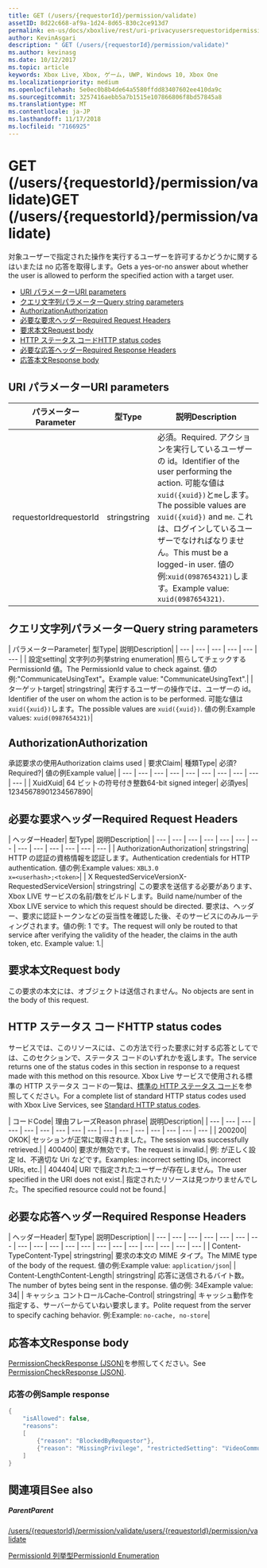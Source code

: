 ```yaml
---
title: GET (/users/{requestorId}/permission/validate)
assetID: 8d22c668-af9a-1d24-8d65-830c2ce913d7
permalink: en-us/docs/xboxlive/rest/uri-privacyusersrequestoridpermissionvalidateget.html
author: KevinAsgari
description: " GET (/users/{requestorId}/permission/validate)"
ms.author: kevinasg
ms.date: 10/12/2017
ms.topic: article
keywords: Xbox Live, Xbox, ゲーム, UWP, Windows 10, Xbox One
ms.localizationpriority: medium
ms.openlocfilehash: 5e0ec0b8b4de64a5580ffdd83407602ee410da9c
ms.sourcegitcommit: 3257416aebb5a7b1515e107866806f8bd57845a8
ms.translationtype: MT
ms.contentlocale: ja-JP
ms.lasthandoff: 11/17/2018
ms.locfileid: "7166925"
---
```

# <a name="get-usersrequestoridpermissionvalidate"></a><span data-ttu-id="878f5-104">GET (/users/{requestorId}/permission/validate)</span><span class="sxs-lookup"><span data-stu-id="878f5-104">GET (/users/{requestorId}/permission/validate)</span></span>
<span data-ttu-id="878f5-105">対象ユーザーで指定された操作を実行するユーザーを許可するかどうかに関するはいまたは no 応答を取得します。</span><span class="sxs-lookup"><span data-stu-id="878f5-105">Gets a yes-or-no answer about whether the user is allowed to perform the specified action with a target user.</span></span>

  * [<span data-ttu-id="878f5-106">URI パラメーター</span><span class="sxs-lookup"><span data-stu-id="878f5-106">URI parameters</span></span>](#ID4EQ)
  * [<span data-ttu-id="878f5-107">クエリ文字列パラメーター</span><span class="sxs-lookup"><span data-stu-id="878f5-107">Query string parameters</span></span>](#ID4E2)
  * [<span data-ttu-id="878f5-108">Authorization</span><span class="sxs-lookup"><span data-stu-id="878f5-108">Authorization</span></span>](#ID4EDC)
  * [<span data-ttu-id="878f5-109">必要な要求ヘッダー</span><span class="sxs-lookup"><span data-stu-id="878f5-109">Required Request Headers</span></span>](#ID4EID)
  * [<span data-ttu-id="878f5-110">要求本文</span><span class="sxs-lookup"><span data-stu-id="878f5-110">Request body</span></span>](#ID4ETE)
  * [<span data-ttu-id="878f5-111">HTTP ステータス コード</span><span class="sxs-lookup"><span data-stu-id="878f5-111">HTTP status codes</span></span>](#ID4E5E)
  * [<span data-ttu-id="878f5-112">必要な応答ヘッダー</span><span class="sxs-lookup"><span data-stu-id="878f5-112">Required Response Headers</span></span>](#ID4ETG)
  * [<span data-ttu-id="878f5-113">応答本文</span><span class="sxs-lookup"><span data-stu-id="878f5-113">Response body</span></span>](#ID4EKAAC)

<a id="ID4EQ"></a>


## <a name="uri-parameters"></a><span data-ttu-id="878f5-114">URI パラメーター</span><span class="sxs-lookup"><span data-stu-id="878f5-114">URI parameters</span></span>

| <span data-ttu-id="878f5-115">パラメーター</span><span class="sxs-lookup"><span data-stu-id="878f5-115">Parameter</span></span>| <span data-ttu-id="878f5-116">型</span><span class="sxs-lookup"><span data-stu-id="878f5-116">Type</span></span>| <span data-ttu-id="878f5-117">説明</span><span class="sxs-lookup"><span data-stu-id="878f5-117">Description</span></span>|
| --- | --- | --- |
| <span data-ttu-id="878f5-118">requestorId</span><span class="sxs-lookup"><span data-stu-id="878f5-118">requestorId</span></span>| <span data-ttu-id="878f5-119">string</span><span class="sxs-lookup"><span data-stu-id="878f5-119">string</span></span>| <span data-ttu-id="878f5-120">必須。</span><span class="sxs-lookup"><span data-stu-id="878f5-120">Required.</span></span> <span data-ttu-id="878f5-121">アクションを実行しているユーザーの id。</span><span class="sxs-lookup"><span data-stu-id="878f5-121">Identifier of the user performing the action.</span></span> <span data-ttu-id="878f5-122">可能な値は<code>xuid({xuid})</code>と<code>me</code>します。</span><span class="sxs-lookup"><span data-stu-id="878f5-122">The possible values are <code>xuid({xuid})</code> and <code>me</code>.</span></span> <span data-ttu-id="878f5-123">これは、ログインしているユーザーでなければなりません。</span><span class="sxs-lookup"><span data-stu-id="878f5-123">This must be a logged-in user.</span></span> <span data-ttu-id="878f5-124">値の例:<code>xuid(0987654321)</code>します。</span><span class="sxs-lookup"><span data-stu-id="878f5-124">Example value: <code>xuid(0987654321)</code>.</span></span>|

<a id="ID4E2"></a>


## <a name="query-string-parameters"></a><span data-ttu-id="878f5-125">クエリ文字列パラメーター</span><span class="sxs-lookup"><span data-stu-id="878f5-125">Query string parameters</span></span>

| <span data-ttu-id="878f5-126">パラメーター</span><span class="sxs-lookup"><span data-stu-id="878f5-126">Parameter</span></span>| <span data-ttu-id="878f5-127">型</span><span class="sxs-lookup"><span data-stu-id="878f5-127">Type</span></span>| <span data-ttu-id="878f5-128">説明</span><span class="sxs-lookup"><span data-stu-id="878f5-128">Description</span></span>|
| --- | --- | --- | --- | --- | --- |
| <span data-ttu-id="878f5-129">設定</span><span class="sxs-lookup"><span data-stu-id="878f5-129">setting</span></span>| <span data-ttu-id="878f5-130">文字列の列挙</span><span class="sxs-lookup"><span data-stu-id="878f5-130">string enumeration</span></span>| <span data-ttu-id="878f5-131">照らしてチェックする PermissionId 値。</span><span class="sxs-lookup"><span data-stu-id="878f5-131">The PermissionId value to check against.</span></span> <span data-ttu-id="878f5-132">値の例:"CommunicateUsingText"。</span><span class="sxs-lookup"><span data-stu-id="878f5-132">Example value: "CommunicateUsingText".</span></span>|
| <span data-ttu-id="878f5-133">ターゲット</span><span class="sxs-lookup"><span data-stu-id="878f5-133">target</span></span>| <span data-ttu-id="878f5-134">string</span><span class="sxs-lookup"><span data-stu-id="878f5-134">string</span></span>| <span data-ttu-id="878f5-135">実行するユーザーの操作では、ユーザーの id。</span><span class="sxs-lookup"><span data-stu-id="878f5-135">Identifier of the user on whom the action is to be performed.</span></span> <span data-ttu-id="878f5-136">可能な値は<code>xuid({xuid})</code>します。</span><span class="sxs-lookup"><span data-stu-id="878f5-136">The possible values are <code>xuid({xuid})</code>.</span></span> <span data-ttu-id="878f5-137">値の例:</span><span class="sxs-lookup"><span data-stu-id="878f5-137">Example values:</span></span> <code>xuid(0987654321)</code>|

<a id="ID4EDC"></a>


## <a name="authorization"></a><span data-ttu-id="878f5-138">Authorization</span><span class="sxs-lookup"><span data-stu-id="878f5-138">Authorization</span></span>

<span data-ttu-id="878f5-139">承認要求の使用</span><span class="sxs-lookup"><span data-stu-id="878f5-139">Authorization claims used</span></span> | <span data-ttu-id="878f5-140">要求</span><span class="sxs-lookup"><span data-stu-id="878f5-140">Claim</span></span>| <span data-ttu-id="878f5-141">種類</span><span class="sxs-lookup"><span data-stu-id="878f5-141">Type</span></span>| <span data-ttu-id="878f5-142">必須?</span><span class="sxs-lookup"><span data-stu-id="878f5-142">Required?</span></span>| <span data-ttu-id="878f5-143">値の例</span><span class="sxs-lookup"><span data-stu-id="878f5-143">Example value</span></span>|
| --- | --- | --- | --- | --- | --- | --- | --- | --- | --- |
| <span data-ttu-id="878f5-144">Xuid</span><span class="sxs-lookup"><span data-stu-id="878f5-144">Xuid</span></span>| <span data-ttu-id="878f5-145">64 ビットの符号付き整数</span><span class="sxs-lookup"><span data-stu-id="878f5-145">64-bit signed integer</span></span>| <span data-ttu-id="878f5-146">必須</span><span class="sxs-lookup"><span data-stu-id="878f5-146">yes</span></span>| <span data-ttu-id="878f5-147">1234567890</span><span class="sxs-lookup"><span data-stu-id="878f5-147">1234567890</span></span>|

<a id="ID4EID"></a>


## <a name="required-request-headers"></a><span data-ttu-id="878f5-148">必要な要求ヘッダー</span><span class="sxs-lookup"><span data-stu-id="878f5-148">Required Request Headers</span></span>

| <span data-ttu-id="878f5-149">ヘッダー</span><span class="sxs-lookup"><span data-stu-id="878f5-149">Header</span></span>| <span data-ttu-id="878f5-150">型</span><span class="sxs-lookup"><span data-stu-id="878f5-150">Type</span></span>| <span data-ttu-id="878f5-151">説明</span><span class="sxs-lookup"><span data-stu-id="878f5-151">Description</span></span>|
| --- | --- | --- | --- | --- | --- | --- | --- | --- | --- | --- | --- | --- |
| <span data-ttu-id="878f5-152">Authorization</span><span class="sxs-lookup"><span data-stu-id="878f5-152">Authorization</span></span>| <span data-ttu-id="878f5-153">string</span><span class="sxs-lookup"><span data-stu-id="878f5-153">string</span></span>| <span data-ttu-id="878f5-154">HTTP の認証の資格情報を認証します。</span><span class="sxs-lookup"><span data-stu-id="878f5-154">Authentication credentials for HTTP authentication.</span></span> <span data-ttu-id="878f5-155">値の例:</span><span class="sxs-lookup"><span data-stu-id="878f5-155">Example values:</span></span> <code>XBL3.0 x=&lt;userhash>;&lt;token></code>|
| <span data-ttu-id="878f5-156">X RequestedServiceVersion</span><span class="sxs-lookup"><span data-stu-id="878f5-156">X-RequestedServiceVersion</span></span>| <span data-ttu-id="878f5-157">string</span><span class="sxs-lookup"><span data-stu-id="878f5-157">string</span></span>| <span data-ttu-id="878f5-158">この要求を送信する必要があります、Xbox LIVE サービスの名前/数をビルドします。</span><span class="sxs-lookup"><span data-stu-id="878f5-158">Build name/number of the Xbox LIVE service to which this request should be directed.</span></span> <span data-ttu-id="878f5-159">要求は、ヘッダー、要求に認証トークンなどの妥当性を確認した後、そのサービスにのみルーティングされます。値の例: 1 です。</span><span class="sxs-lookup"><span data-stu-id="878f5-159">The request will only be routed to that service after verifying the validity of the header, the claims in the auth token, etc. Example value: 1.</span></span>|

<a id="ID4ETE"></a>


## <a name="request-body"></a><span data-ttu-id="878f5-160">要求本文</span><span class="sxs-lookup"><span data-stu-id="878f5-160">Request body</span></span>

<span data-ttu-id="878f5-161">この要求の本文には、オブジェクトは送信されません。</span><span class="sxs-lookup"><span data-stu-id="878f5-161">No objects are sent in the body of this request.</span></span>

<a id="ID4E5E"></a>


## <a name="http-status-codes"></a><span data-ttu-id="878f5-162">HTTP ステータス コード</span><span class="sxs-lookup"><span data-stu-id="878f5-162">HTTP status codes</span></span>

<span data-ttu-id="878f5-163">サービスでは、このリソースには、この方法で行った要求に対する応答としてでは、このセクションで、ステータス コードのいずれかを返します。</span><span class="sxs-lookup"><span data-stu-id="878f5-163">The service returns one of the status codes in this section in response to a request made with this method on this resource.</span></span> <span data-ttu-id="878f5-164">Xbox Live サービスで使用される標準の HTTP ステータス コードの一覧は、[標準の HTTP ステータス コード](../../additional/httpstatuscodes.md)を参照してください。</span><span class="sxs-lookup"><span data-stu-id="878f5-164">For a complete list of standard HTTP status codes used with Xbox Live Services, see [Standard HTTP status codes](../../additional/httpstatuscodes.md).</span></span>

| <span data-ttu-id="878f5-165">コード</span><span class="sxs-lookup"><span data-stu-id="878f5-165">Code</span></span>| <span data-ttu-id="878f5-166">理由フレーズ</span><span class="sxs-lookup"><span data-stu-id="878f5-166">Reason phrase</span></span>| <span data-ttu-id="878f5-167">説明</span><span class="sxs-lookup"><span data-stu-id="878f5-167">Description</span></span>|
| --- | --- | --- | --- | --- | --- | --- | --- | --- | --- | --- | --- | --- | --- | --- | --- |
| <span data-ttu-id="878f5-168">200</span><span class="sxs-lookup"><span data-stu-id="878f5-168">200</span></span>| <span data-ttu-id="878f5-169">OK</span><span class="sxs-lookup"><span data-stu-id="878f5-169">OK</span></span>| <span data-ttu-id="878f5-170">セッションが正常に取得されました。</span><span class="sxs-lookup"><span data-stu-id="878f5-170">The session was successfully retrieved.</span></span>|
| <span data-ttu-id="878f5-171">400</span><span class="sxs-lookup"><span data-stu-id="878f5-171">400</span></span>| <span data-ttu-id="878f5-172">要求が無効です。</span><span class="sxs-lookup"><span data-stu-id="878f5-172">The request is invalid.</span></span>| <span data-ttu-id="878f5-173">例: が正しく設定 Id、不適切な Uri などです。</span><span class="sxs-lookup"><span data-stu-id="878f5-173">Examples: incorrect setting IDs, incorrect URIs, etc.</span></span>|
| <span data-ttu-id="878f5-174">404</span><span class="sxs-lookup"><span data-stu-id="878f5-174">404</span></span>| <span data-ttu-id="878f5-175">URI で指定されたユーザーが存在しません。</span><span class="sxs-lookup"><span data-stu-id="878f5-175">The user specified in the URI does not exist.</span></span>| <span data-ttu-id="878f5-176">指定されたリソースは見つかりませんでした。</span><span class="sxs-lookup"><span data-stu-id="878f5-176">The specified resource could not be found.</span></span>|

<a id="ID4ETG"></a>


## <a name="required-response-headers"></a><span data-ttu-id="878f5-177">必要な応答ヘッダー</span><span class="sxs-lookup"><span data-stu-id="878f5-177">Required Response Headers</span></span>

| <span data-ttu-id="878f5-178">ヘッダー</span><span class="sxs-lookup"><span data-stu-id="878f5-178">Header</span></span>| <span data-ttu-id="878f5-179">型</span><span class="sxs-lookup"><span data-stu-id="878f5-179">Type</span></span>| <span data-ttu-id="878f5-180">説明</span><span class="sxs-lookup"><span data-stu-id="878f5-180">Description</span></span>|
| --- | --- | --- | --- | --- | --- | --- | --- | --- | --- | --- | --- | --- | --- | --- | --- | --- | --- | --- |
| <span data-ttu-id="878f5-181">Content-Type</span><span class="sxs-lookup"><span data-stu-id="878f5-181">Content-Type</span></span>| <span data-ttu-id="878f5-182">string</span><span class="sxs-lookup"><span data-stu-id="878f5-182">string</span></span>| <span data-ttu-id="878f5-183">要求の本文の MIME タイプ。</span><span class="sxs-lookup"><span data-stu-id="878f5-183">The MIME type of the body of the request.</span></span> <span data-ttu-id="878f5-184">値の例:</span><span class="sxs-lookup"><span data-stu-id="878f5-184">Example value:</span></span> <code>application/json</code>|
| <span data-ttu-id="878f5-185">Content-Length</span><span class="sxs-lookup"><span data-stu-id="878f5-185">Content-Length</span></span>| <span data-ttu-id="878f5-186">string</span><span class="sxs-lookup"><span data-stu-id="878f5-186">string</span></span>| <span data-ttu-id="878f5-187">応答に送信されるバイト数。</span><span class="sxs-lookup"><span data-stu-id="878f5-187">The number of bytes being sent in the response.</span></span> <span data-ttu-id="878f5-188">値の例: 34</span><span class="sxs-lookup"><span data-stu-id="878f5-188">Example value: 34</span></span>|
| <span data-ttu-id="878f5-189">キャッシュ コントロール</span><span class="sxs-lookup"><span data-stu-id="878f5-189">Cache-Control</span></span>| <span data-ttu-id="878f5-190">string</span><span class="sxs-lookup"><span data-stu-id="878f5-190">string</span></span>| <span data-ttu-id="878f5-191">キャッシュ動作を指定する、サーバーからていねい要求します。</span><span class="sxs-lookup"><span data-stu-id="878f5-191">Polite request from the server to specify caching behavior.</span></span> <span data-ttu-id="878f5-192">例:</span><span class="sxs-lookup"><span data-stu-id="878f5-192">Example:</span></span> <code>no-cache, no-store</code>|

<a id="ID4EKAAC"></a>


## <a name="response-body"></a><span data-ttu-id="878f5-193">応答本文</span><span class="sxs-lookup"><span data-stu-id="878f5-193">Response body</span></span>

<span data-ttu-id="878f5-194">[PermissionCheckResponse (JSON)](../../json/json-permissioncheckresponse.md)を参照してください。</span><span class="sxs-lookup"><span data-stu-id="878f5-194">See [PermissionCheckResponse (JSON)](../../json/json-permissioncheckresponse.md).</span></span>

<a id="ID4EWAAC"></a>


### <a name="sample-response"></a><span data-ttu-id="878f5-195">応答の例</span><span class="sxs-lookup"><span data-stu-id="878f5-195">Sample response</span></span>


```cpp
{
    "isAllowed": false,
    "reasons":
    [
        {"reason": "BlockedByRequestor"},
        {"reason": "MissingPrivilege", "restrictedSetting": "VideoCommunications"}
    ]
}

```


<a id="ID4EABAC"></a>


## <a name="see-also"></a><span data-ttu-id="878f5-196">関連項目</span><span class="sxs-lookup"><span data-stu-id="878f5-196">See also</span></span>

<a id="ID4ECBAC"></a>


##### <a name="parent"></a><span data-ttu-id="878f5-197">Parent</span><span class="sxs-lookup"><span data-stu-id="878f5-197">Parent</span></span>

[<span data-ttu-id="878f5-198">/users/{requestorId}/permission/validate</span><span class="sxs-lookup"><span data-stu-id="878f5-198">/users/{requestorId}/permission/validate</span></span>](uri-privacyusersrequestoridpermissionvalidate.md)

 [<span data-ttu-id="878f5-199">PermissionId 列挙型</span><span class="sxs-lookup"><span data-stu-id="878f5-199">PermissionId Enumeration</span></span>](../../enums/privacy-enum-permissionid.md)
